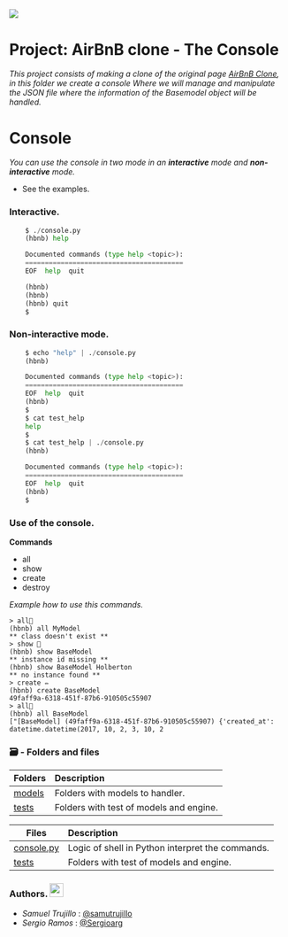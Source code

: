 ## <img src="https://i.ibb.co/2NBYbYv/CLON1.png">

# Project: AirBnB clone - The Console

_This project consists of making a clone of the original page <a href="https://www.airbnb.com/">AirBnB Clone</a>, in this folder we create a console Where we will manage and manipulate the JSON file where the information of the Basemodel object will be handled._

# Console

_You can use the console in two mode in an **interactive** mode and **non-interactive** mode._

- See the examples.

### Interactive.

```Python
    $ ./console.py
    (hbnb) help

    Documented commands (type help <topic>):
    ========================================
    EOF  help  quit

    (hbnb)
    (hbnb)
    (hbnb) quit
    $
```

### Non-interactive mode.

```Python
    $ echo "help" | ./console.py
    (hbnb)

    Documented commands (type help <topic>):
    ========================================
    EOF  help  quit
    (hbnb)
    $
    $ cat test_help
    help
    $
    $ cat test_help | ./console.py
    (hbnb)

    Documented commands (type help <topic>):
    ========================================
    EOF  help  quit
    (hbnb)
    $
```

### Use of the console.

**Commands**

- all
- show
- create
- destroy

_Example how to use this commands._

```console
> all🔮
(hbnb) all MyModel
** class doesn't exist **
> show 👀
(hbnb) show BaseModel
** instance id missing **
(hbnb) show BaseModel Holberton
** no instance found **
> create ✏️
(hbnb) create BaseModel
49faff9a-6318-451f-87b6-910505c55907
> all🔮
(hbnb) all BaseModel
["[BaseModel] (49faff9a-6318-451f-87b6-910505c55907) {'created_at': datetime.datetime(2017, 10, 2, 3, 10, 2
```

### 🗃 - Folders and files

| Folders            | Description                             |
| ------------------ | :-------------------------------------- |
| [models](./models) | Folders with models to handler.         |
| [tests](./tests)   | Folders with test of models and engine. |

| Files                      | Description                                      |
| -------------------------- | :----------------------------------------------- |
| [console.py](./console.py) | Logic of shell in Python interpret the commands. |
| [tests](./tests)           | Folders with test of models and engine.          |

### Authors. <img src="https://image.flaticon.com/icons/png/512/25/25231.png" width="25" height="25">

- _Samuel Trujillo_ : [@samutrujillo](https://github.com/samutrujillo)
- _Sergio Ramos_ : [@Sergioarg](https://github.com/Sergioarg)
